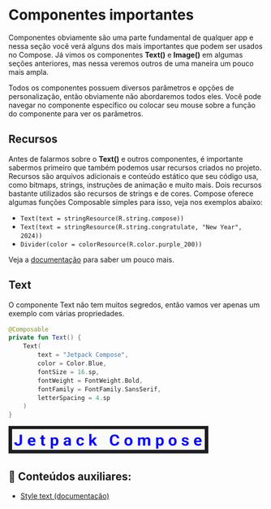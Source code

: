 # Componentes importantes

Componentes obviamente são uma parte fundamental de qualquer app e nessa seção você verá alguns dos mais importantes que podem ser usados no Compose. Já vimos os componentes **Text()** e **Image()** em algumas seções anteriores, mas nessa veremos outros de uma maneira um pouco mais ampla.

Todos os componentes possuem diversos parâmetros e opções de personalização, então obviamente não abordaremos todos eles. Você pode navegar no componente específico ou colocar seu mouse sobre a função do componente para ver os parâmetros.

## Recursos

Antes de falarmos sobre o **Text()** e outros componentes, é importante sabermos primeiro que também podemos usar recursos criados no projeto. Recursos são arquivos adicionais e conteúdo estático que seu código usa, como bitmaps, strings, instruções de animação e muito mais. Dois recursos bastante utilizados são recursos de strings e de cores. Compose oferece algumas funções Composable simples para isso, veja nos exemplos abaixo:

- ```Text(text = stringResource(R.string.compose))```
- ```Text(text = stringResource(R.string.congratulate, "New Year", 2024))```
- ```Divider(color = colorResource(R.color.purple_200))```

Veja a [documentação](https://developer.android.com/jetpack/compose/resources) para saber um pouco mais.

## Text

O componente Text não tem muitos segredos, então vamos ver apenas um exemplo com várias propriedades.

```kotlin
@Composable
private fun Text() {
    Text(
        text = "Jetpack Compose",
        color = Color.Blue,
        fontSize = 16.sp,
        fontWeight = FontWeight.Bold,
        fontFamily = FontFamily.SansSerif,
        letterSpacing = 4.sp
    )
}
```

![Text](text/img-01.png)

## :link: Conteúdos auxiliares:
- [Style text (documentação)](https://developer.android.com/jetpack/compose/text/style-text)